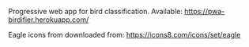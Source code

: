 Progressive web app for bird classification. 
Available: https://pwa-birdifier.herokuapp.com/

Eagle icons from downloaded from: https://icons8.com/icons/set/eagle
